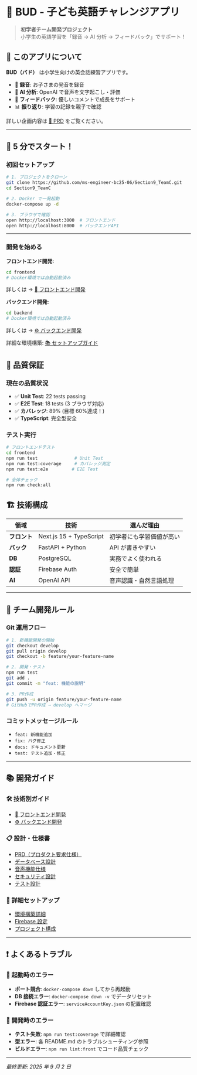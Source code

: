 # 🌱 BUD - 子ども英語チャレンジアプリ

> **初学者チーム開発プロジェクト**  
> 小学生の英語学習を「録音 → AI 分析 → フィードバック」でサポート！

## 🎯 このアプリについて

**BUD（バド）** は小学生向けの英会話練習アプリです。

- 🎤 **録音**: お子さまの発音を録音
- 🤖 **AI 分析**: OpenAI で音声を文字起こし・評価
- 💬 **フィードバック**: 優しいコメントで成長をサポート
- 📊 **振り返り**: 学習の記録を親子で確認

詳しい企画内容は [📄 PRD](./docs/prd.md) をご覧ください。

---

## 🚀 5 分でスタート！

### 初回セットアップ

```bash
# 1. プロジェクトをクローン
git clone https://github.com/ms-engineer-bc25-06/Section9_TeamC.git
cd Section9_TeamC

# 2. Docker で一発起動
docker-compose up -d

# 3. ブラウザで確認
open http://localhost:3000  # フロントエンド
open http://localhost:8000  # バックエンドAPI
```

---

### 開発を始める

**フロントエンド開発:**

```bash
cd frontend
# Docker環境では自動起動済み
```

詳しくは → [🎨 フロントエンド開発](./frontend/README.md)

**バックエンド開発:**

```bash
cd backend
# Docker環境では自動起動済み
```

詳しくは → [⚙️ バックエンド開発](./backend/README.md)

詳細な環境構築: [📚 セットアップガイド](./docs/setup-detailed.md)

## 🧪 品質保証

### 現在の品質状況

- ✅ **Unit Test**: 22 tests passing
- ✅ **E2E Test**: 18 tests (3 ブラウザ対応)
- ✅ **カバレッジ**: 89% (目標 60%達成！)
- ✅ **TypeScript**: 完全型安全

### テスト実行

```bash
# フロントエンドテスト
cd frontend
npm run test              # Unit Test
npm run test:coverage     # カバレッジ測定
npm run test:e2e         # E2E Test

# 全体チェック
npm run check:all
```

## 🏗 技術構成

| 領域         | 技術                    | 選んだ理由               |
| ------------ | ----------------------- | ------------------------ |
| **フロント** | Next.js 15 + TypeScript | 初学者にも学習価値が高い |
| **バック**   | FastAPI + Python        | API が書きやすい         |
| **DB**       | PostgreSQL              | 実務でよく使われる       |
| **認証**     | Firebase Auth           | 安全で簡単               |
| **AI**       | OpenAI API              | 音声認識・自然言語処理   |

---

## 🤝 チーム開発ルール

### Git 運用フロー

```bash
# 1. 新機能開発の開始
git checkout develop
git pull origin develop
git checkout -b feature/your-feature-name

# 2. 開発・テスト
npm run test
git add .
git commit -m "feat: 機能の説明"

# 3. PR作成
git push -u origin feature/your-feature-name
# GitHubでPR作成 → develop へマージ
```

### コミットメッセージルール

- `feat: 新機能追加`
- `fix: バグ修正`
- `docs: ドキュメント更新`
- `test: テスト追加・修正`

---

## 📚 開発ガイド

### 🛠 技術別ガイド

- [🎨 フロントエンド開発](./frontend/README.md)
- [⚙️ バックエンド開発](./backend/README.md)

### 📋 設計・仕様書

- [PRD（プロダクト要求仕様）](./docs/prd.md)
- [データベース設計](./docs/database-design.md)
- [音声機能仕様](./docs/voice-feature.md)
- [セキュリティ設計](./docs/security.md)
- [テスト設計](./docs/test-design.md)

### 🔧 詳細セットアップ

- [環境構築詳細](./docs/setup-detailed.md)
- [Firebase 設定](./docs/firebase-setup.md)
- [プロジェクト構成](./docs/project-structure.md)

---

## ❗ よくあるトラブル

### 🐛 起動時のエラー

- **ポート競合**: `docker-compose down` してから再起動
- **DB 接続エラー**: `docker-compose down -v` でデータリセット
- **Firebase 認証エラー**: `serviceAccountKey.json` の配置確認

### 🔧 開発時のエラー

- **テスト失敗**: `npm run test:coverage` で詳細確認
- **型エラー**: 各 README.md のトラブルシューティング参照
- **ビルドエラー**: `npm run lint:front` でコード品質チェック

---

_最終更新: 2025 年 9 月 2 日_
